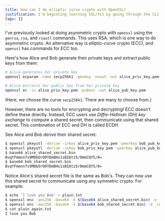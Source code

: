 ```yaml
---
title: How can I do elliptic curve crypto with OpenSSL?
justification: I'm beginning learning SSL/TLS by going through the CLI commands
tags: []
---
```


I've previously looked at doing asymmetric crypto with `openssl` using the `genrsa`, `rsa`, and `rsautl` commands. This uses RSA, which is one way to do asymmetric crypto. An alternative way is elliptic-curve crypto (ECC), and `openssl` has commands for ECC too.

Here's how Alice and Bob generate their private keys and extract public keys from them:

```bash
# Alice generates her private key
openssl ecparam -name secp256k1 -genkey -noout -out alice_priv_key.pem

# Alice extracts her public key from her private key
openssl ec -in alice_priv_key.pem -pubout -out alice_pub_key.pem
```

(Here, we choose the curve `secp256k1`. There are many to choose from.)

However, there are no tools for encrypting and decrypting! ECC doesn't define these directly. Instead, ECC users use _Diffie-Hellman (DH) key exchange_ to compute a shared secret, then communicate using that shared secret. This combination of ECC and DH is called ECDH.

See Alice and Bob derive their shared secret:

```bash
$ openssl pkeyutl -derive -inkey alice_priv_key.pem -peerkey bob_pub_key.pem -out alice_shared_secret.bin
$ openssl pkeyutl -derive -inkey bob_priv_key.pem -peerkey alice_pub_key.pem -out bob_shared_secret.bin
$ base64 alice_shared_secret.bin
BvqYFmmnn7s9M8bOrO0YDmBHs1sBIAtz5/0mmCQY5/8=
$ base64 bob_shared_secret.bin
BvqYFmmnn7s9M8bOrO0YDmBHs1sBIAtz5/0mmCQY5/8=
```

Notice Alice's shared secret file is the same as Bob's. They can now use this shared secret to communicate using any symmetric crypto. For example:

```bash
$ echo 'I love you Bob' > plain.txt
$ openssl enc -aes256 -base64 -k $(base64 alice_shared_secret.bin) -e -in plain.txt -out cipher.txt
$ openssl enc -aes256 -base64 -k $(base64 bob_shared_secret.bin) -d -in cipher.txt -out plain_again.txt
$ cat plain_again.txt
I love you Bob
```
